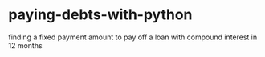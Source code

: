 # paying-debts-with-python
finding a fixed payment amount to pay off a loan with compound interest in 12 months
